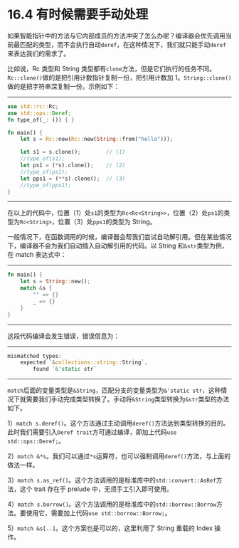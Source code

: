 # 16.4 有时候需要手动处理

如果智能指针中的方法与它内部成员的方法冲突了怎么办呢？编译器会优先调用当前最匹配的类型，而不会执行自动`deref`，在这种情况下，我们就只能手动`deref`来表达我们的需求了。

比如说，Rc 类型和 String 类型都有`clone`方法，但是它们执行的任务不同。`Rc::clone()`做的是把引用计数指针复制一份，把引用计数加 1。`String::clone()`做的是把字符串深复制一份。示例如下：

---

```rust
use std::rc::Rc;
use std::ops::Deref;
fn type_of(_: ()) { }

fn main() {
    let s = Rc::new(Rc::new(String::from("hello")));

    let s1 = s.clone();        // (1)
    //type_of(s1);
    let ps1 = (*s).clone();    // (2)
    //type_of(ps1);
    let pps1 = (**s).clone();  // (3)
    //type_of(pps1);
}
```

---

在以上的代码中，位置（1）处`s1`的类型为`Rc<Rc<String>>`，位置（2）处`ps1`的类型为`Rc<String>`，位置（3）处`pps1`的类型为 String。

一般情况下，在函数调用的时候，编译器会帮我们尝试自动解引用。但在某些情况下，编译器不会为我们自动插入自动解引用的代码。以 String 和`&str`类型为例，在 match 表达式中：

---

```rust
fn main() {
    let s = String::new();
    match &s {
        "" => {}
        _ => {}
    }
}
```

---

这段代码编译会发生错误，错误信息为：

---

```rust
mismatched types:
    expected `&collections::string::String`,
        found `&'static str`
```

---

`match`后面的变量类型是`&String`，匹配分支的变量类型为`&'static str`，这种情况下就需要我们手动完成类型转换了。手动将`&String`类型转换为`&str`类型的办法如下。

1）`match s.deref()`。这个方法通过主动调用`deref()`方法达到类型转换的目的。此时我们需要引入`Deref trait`方可通过编译，即加上代码`use std::ops::Deref;`。

2）`match &*s`。我们可以通过`*s`运算符，也可以强制调用`deref()`方法，与上面的做法一样。

3）`match s.as_ref()`。这个方法调用的是标准库中的`std::convert::AsRef`方法，这个 trait 存在于 prelude 中，无须手工引入即可使用。

4）`match s.borrow()`。这个方法调用的是标准库中的`std::borrow::Borrow`方法。要使用它，需要加上代码`use std::borrow::Borrow;`。

5）`match &s[..]`。这个方案也是可以的，这里利用了 String 重载的 Index 操作。

